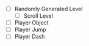 - [ ] Randomly Generated Level
    - [ ] Scroll Level
- [ ] Player Object
- [ ] Player Jump
- [ ] Player Dash